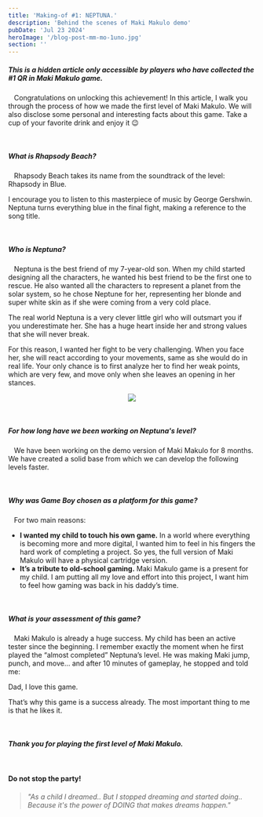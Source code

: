 ```yaml
---
title: 'Making-of #1: NEPTUNA.'
description: 'Behind the scenes of Maki Makulo demo'
pubDate: 'Jul 23 2024'
heroImage: '/blog-post-mm-mo-1uno.jpg'
section: ''
---
```

<style type="text/css" rel="stylesheet">
.prose ul {
    list-style: inside;
    list-style-type: circle;
    margin-bottom: 1em;
}
.prose .social-links {
    display: flex;
    justify-content: center;
    gap: 1em;
    margin-top: 0.5em;
    margin-bottom: 2em;
}
.prose p {
    margin-bottom: 0.5em;
}

</style>
##### This is a hidden article only accessible by players who have collected the #1 QR in Maki Makulo game.

&nbsp;&nbsp;&nbsp;Congratulations on unlocking this achievement! In this article, I walk you through the process of how we made the first level of Maki Makulo. We will also disclose some personal and interesting facts about this game. Take a cup of your favorite drink and enjoy it 😉

&nbsp;

##### What is Rhapsody Beach?
&nbsp;&nbsp;&nbsp;Rhapsody Beach takes its name from the soundtrack of the level: Rhapsody in Blue.

I encourage you to listen to this masterpiece of music by George Gershwin. Neptuna turns everything blue in the final fight, making a reference to the song title.

&nbsp;

##### Who is Neptuna?
&nbsp;&nbsp;&nbsp;Neptuna is the best friend of my 7-year-old son. When my child started designing all the characters, he wanted his best friend to be the first one to rescue. He also wanted all the characters to represent a planet from the solar system, so he chose Neptune for her, representing her blonde and super white skin as if she were coming from a very cold place.

The real world Neptuna is a very clever little girl who will outsmart you if you underestimate her. She has a huge heart inside her and strong values that she will never break.

For this reason, I wanted her fight to be very challenging. When you face her, she will react according to your movements, same as she would do in real life. Your only chance is to first analyze her to find her weak points, which are very few, and move only when she leaves an opening in her stances.
<p align="center">
    <img src="https://www.playmakina.com/mm-mo-1uno-1.jpg" />
</p>
&nbsp;

##### For how long have we been working on Neptuna's level?
&nbsp;&nbsp;&nbsp;We have been working on the demo version of Maki Makulo for 8 months. We have created a solid base from which we can develop the following levels faster.

&nbsp;

##### Why was Game Boy chosen as a platform for this game?
&nbsp;&nbsp;&nbsp;For two main reasons:
- **I wanted my child to touch his own game.** In a world where everything is becoming more and more digital, I wanted him to feel in his fingers the hard work of completing a project. So yes, the full version of Maki Makulo will have a physical cartridge version.
- **It’s a tribute to old-school gaming.** Maki Makulo game is a present for my child. I am putting all my love and effort into this project, I want him to feel how gaming was back in his daddy’s time.

&nbsp;

##### What is your assessment of this game?
&nbsp;&nbsp;&nbsp;Maki Makulo is already a huge success. My child has been an active tester since the beginning. I remember exactly the moment when he first played the “almost completed” Neptuna’s level. He was making Maki jump, punch, and move… and after 10 minutes of gameplay, he stopped and told me:

Dad, I love this game.

That’s why this game is a success already. The most important thing to me is that he likes it.

&nbsp;

##### Thank you for playing the first level of Maki Makulo.

&nbsp;

**Do not stop the party!**

> ###### "As a child I dreamed.. But I stopped dreaming and started doing.. Because it's the power of DOING that makes dreams happen."